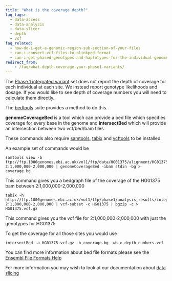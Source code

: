 ```yaml
---
title: "What is the coverage depth?"
faq_tags:
  - data-access
  - data-analysis
  - data-slicer
  - depth
  - vcf
faq_related:
  - how-do-i-get-a-genomic-region-sub-section-of-your-files
  - can-i-convert-vcf-files-to-plinkped-format
  - can-i-get-phased-genotypes-and-haplotypes-for-the-individual-genomes
redirect_from:
    - /faq/what-depth-coverage-your-phase1-variants/
---
```


The [Phase 1 integrated variant](http://ftp.1000genomes.ebi.ac.uk/vol1/ftp/phase1/analysis_results/integrated_call_sets/) set does not report the depth of coverage for each individual at each site. We instead report genotype likelihoods and dosage. If you would like to see depth of coverage numbers you will need to calculate them directly.

The [bedtools](http://code.google.com/p/bedtools/) suite provides a method to do this. 

**genomeCoverageBed** is a tool which can provide a bed file which specifies coverage for every base in the genome and **intersectBed** which will provide an intersection between two vcf/bed/bam files

These commands also require [samtools](http://samtools.sourceforge.net/), [tabix](http://sourceforge.net/projects/samtools/files/tabix/)  and [vcftools](http://vcftools.sourceforge.net/) to be installed

An example set of commands would be

    samtools view -b  ftp://ftp.1000genomes.ebi.ac.uk/vol1/ftp/data/HG01375/alignment/HG01375.mapped.ILLUMINA.bwa.CLM.low_coverage.20120522.bam 2:1,000,000-2,000,000 | genomeCoverageBed -ibam stdin -bg > coverage.bg

This command gives you a bedgraph file of the coverage of the HG01375 bam between 2:1,000,000-2,000,000

    tabix -h http://ftp.1000genomes.ebi.ac.uk/vol1/ftp/phase1/analysis_results/integrated_call_sets/ALL.chr2.integrated_phase1_v3.20101123.snps_indels_svs.genotypes.vcf.gz 2:1,000,000-2,000,000 | vcf-subset -c HG01375 | bgzip -c > HG01375.vcf.gz

This command gives you the vcf file for 2:1,000,000-2,000,000 with just the genotypes for HG01375

To get the coverage for all those sites you would use

    intersectBed -a HG01375.vcf.gz -b coverage.bg -wb > depth_numbers.vcf

You can find more information about bed file formats please see the [Ensembl File Formats Help](http://www.ensembl.org/info/website/upload/bed.html)

For more information you may wish to look at our documentation about [data slicing](/faq/how-do-i-get-slice-your-vcf-files)
